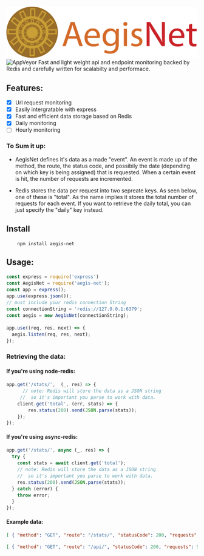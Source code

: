 ![Logo](misc/AegisNet-logo.png)
![AppVeyor](https://img.shields.io/badge/build-passing-brightgreen)
Fast and light weight api and endpoint monitoring backed by Redis and carefully written for scalabilty and performace.

## Features:
- [X] Url request monitoring
- [X] Easily intergratable with express
- [X] Fast and efficient data storage based on Redis
- [X] Daily monitoring
- [ ] Hourly monitoring

### To Sum it up:
* AegisNet defines it's data as a made "event". An event is made up of the method, the route, the status code, and possibily the date (depending on which key is being assigned) that is requested. When a certain event is hit, the number of requests are incremented.

* Redis stores the data per request into two sepreate keys. As seen below, one of these is "total". As the name implies it stores the total number of requests for each event. If you want to retrieve the daily total, you can just specify the "daily" key instead. 

## Install
``` 
    npm install aegis-net
```

## Usage:
``` javascript
const express = require('express')
const AegisNet = require('aegis-net');
const app = express();
app.use(express.json());
// must include your redis connection String
const connectionString = 'redis://127.0.0.1:6379';
const aegis = new AegisNet(connectionString);

app.use((req, res, next) => {
  aegis.listen(req, res, next);
});
```

### Retrieving the data:

####  If you're using node-redis:
```javascript
app.get('/stats/',  (_, res) => {
      // note: Redis will store the data as a JSON string 
     //  so it's important you parse to work with data.
    client.get('total', (err, stats) => {
        res.status(200).send(JSON.parse(stats));
    });
});
```
#### If you're using async-redis:
```javascript
app.get('/stats/', async (_, res) => {
  try {
    const stats = await client.get('total');
    // note: Redis will store the data as a JSON string 
    //  so it's important you parse to work with data.
    res.status(200).send(JSON.parse(stats));
  } catch (error) {
    throw error;
  }
});
```

#### Example data:

``` JSON
[ { "method": "GET", "route": "/stats/", "statusCode": 200, "requests": 10 }]

```
``` JSON
[ { "method": "GET", "route": "/api/", "statusCode": 200, "requests": 5, "date": "9/20/2020" }]

```




